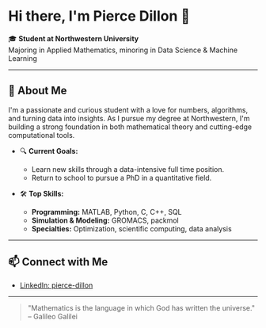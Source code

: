 # Hi there, I'm Pierce Dillon 👋

🎓 **Student at Northwestern University**  
Majoring in Applied Mathematics, minoring in Data Science & Machine Learning

---

## 🚀 About Me

I'm a passionate and curious student with a love for numbers, algorithms, and turning data into insights. As I pursue my degree at Northwestern, I'm building a strong foundation in both mathematical theory and cutting-edge computational tools.

- 🔍 **Current Goals:**  
  - Learn new skills through a data-intensive full time position. 
  - Return to school to pursue a PhD in a quantitative field.

- 🛠️ **Top Skills:**  
  - **Programming:** MATLAB, Python, C, C++, SQL  
  - **Simulation & Modeling:** GROMACS, packmol  
  - **Specialties:** Optimization, scientific computing, data analysis

---

## 📫 Connect with Me

- [LinkedIn: pierce-dillon](https://www.linkedin.com/in/pierce-dillon)

---

> "Mathematics is the language in which God has written the universe." – Galileo Galilei

<!--
If you’d like to showcase GitHub stats, pinned projects, or custom sections, let me know!
-->

